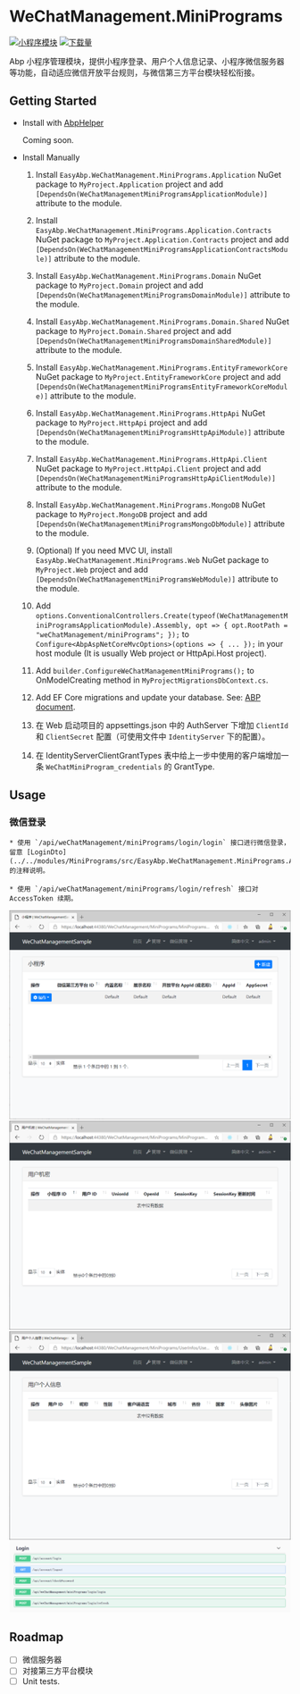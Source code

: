 # WeChatManagement.MiniPrograms

[![小程序模块](https://img.shields.io/nuget/v/EasyAbp.WeChatManagement.MiniPrograms.Domain.Shared.svg?style=flat-square)](https://www.nuget.org/packages/EasyAbp.WeChatManagement.MiniPrograms.Domain.Shared)
[![下载量](https://img.shields.io/nuget/dt/EasyAbp.WeChatManagement.MiniPrograms.Domain.Shared.svg?style=flat-square)](https://www.nuget.org/packages/EasyAbp.WeChatManagement.MiniPrograms.Domain.Shared)

Abp 小程序管理模块，提供小程序登录、用户个人信息记录、小程序微信服务器等功能，自动适应微信开放平台规则，与微信第三方平台模块轻松衔接。

## Getting Started

* Install with [AbpHelper](https://github.com/EasyAbp/AbpHelper.GUI)

    Coming soon.

* Install Manually

    1. Install `EasyAbp.WeChatManagement.MiniPrograms.Application` NuGet package to `MyProject.Application` project and add `[DependsOn(WeChatManagementMiniProgramsApplicationModule)]` attribute to the module.

    1. Install `EasyAbp.WeChatManagement.MiniPrograms.Application.Contracts` NuGet package to `MyProject.Application.Contracts` project and add `[DependsOn(WeChatManagementMiniProgramsApplicationContractsModule)]` attribute to the module.

    1. Install `EasyAbp.WeChatManagement.MiniPrograms.Domain` NuGet package to `MyProject.Domain` project and add `[DependsOn(WeChatManagementMiniProgramsDomainModule)]` attribute to the module.

    1. Install `EasyAbp.WeChatManagement.MiniPrograms.Domain.Shared` NuGet package to `MyProject.Domain.Shared` project and add `[DependsOn(WeChatManagementMiniProgramsDomainSharedModule)]` attribute to the module.

    1. Install `EasyAbp.WeChatManagement.MiniPrograms.EntityFrameworkCore` NuGet package to `MyProject.EntityFrameworkCore` project and add `[DependsOn(WeChatManagementMiniProgramsEntityFrameworkCoreModule)]` attribute to the module.

    1. Install `EasyAbp.WeChatManagement.MiniPrograms.HttpApi` NuGet package to `MyProject.HttpApi` project and add `[DependsOn(WeChatManagementMiniProgramsHttpApiModule)]` attribute to the module.

    1. Install `EasyAbp.WeChatManagement.MiniPrograms.HttpApi.Client` NuGet package to `MyProject.HttpApi.Client` project and add `[DependsOn(WeChatManagementMiniProgramsHttpApiClientModule)]` attribute to the module.

    1. Install `EasyAbp.WeChatManagement.MiniPrograms.MongoDB` NuGet package to `MyProject.MongoDB` project and add `[DependsOn(WeChatManagementMiniProgramsMongoDbModule)]` attribute to the module.

    1. (Optional) If you need MVC UI, install `EasyAbp.WeChatManagement.MiniPrograms.Web` NuGet package to `MyProject.Web` project and add `[DependsOn(WeChatManagementMiniProgramsWebModule)]` attribute to the module.
    
    1. Add `options.ConventionalControllers.Create(typeof(WeChatManagementMiniProgramsApplicationModule).Assembly, opt => { opt.RootPath = "weChatManagement/miniPrograms"; });` to `Configure<AbpAspNetCoreMvcOptions>(options => { ... });` in your host module (It is usually Web project or HttpApi.Host project).

    1. Add `builder.ConfigureWeChatManagementMiniPrograms();` to OnModelCreating method in `MyProjectMigrationsDbContext.cs`.

    1. Add EF Core migrations and update your database. See: [ABP document](https://docs.abp.io/en/abp/latest/Tutorials/Part-1?UI=MVC#add-new-migration-update-the-database).
    
    1. 在 Web 启动项目的 appsettings.json 中的 AuthServer 下增加 `ClientId` 和 `ClientSecret` 配置（可使用文件中 `IdentityServer` 下的配置）。
    
    1. 在 IdentityServerClientGrantTypes 表中给上一步中使用的客户端增加一条 `WeChatMiniProgram_credentials` 的 GrantType.

## Usage

### 微信登录

    * 使用 `/api/weChatManagement/miniPrograms/login/login` 接口进行微信登录，留意 [LoginDto](../../modules/MiniPrograms/src/EasyAbp.WeChatManagement.MiniPrograms.Application.Contracts/EasyAbp/WeChatManagement/MiniPrograms/Dtos/LoginDto.cs) 的注释说明。
    
    * 使用 `/api/weChatManagement/miniPrograms/login/refresh` 接口对 AccessToken 续期。

![MiniProgram](images/MiniProgram.png)
![MiniProgramUser](images/MiniProgramUser.png)
![UserInfo](images/UserInfo.png)
![LoginSwagger](images/LoginSwagger.png)

## Roadmap

- [ ] 微信服务器
- [ ] 对接第三方平台模块
- [ ] Unit tests.

